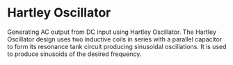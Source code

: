 # Hartley Oscillator
Generating AC output from DC input using Hartley Oscillator.
The Hartley Oscillator design uses two inductive coils in series with a parallel capacitor to form its resonance tank circuit producing sinusoidal oscillations.
It is used to produce sinusoids of the desired frequency.
